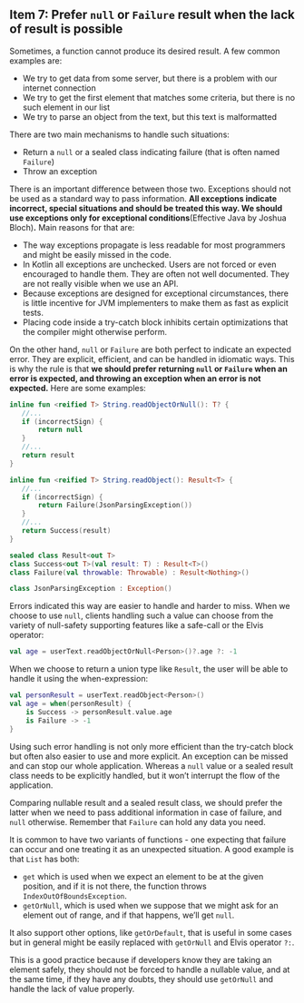 ## Item 7: Prefer `null` or `Failure` result when the lack of result is possible

Sometimes, a function cannot produce its desired result. A few common examples are:

- We try to get data from some server, but there is a problem with our internet connection
- We try to get the first element that matches some criteria, but there is no such element in our list
- We try to parse an object from the text, but this text is malformatted

There are two main mechanisms to handle such situations:

- Return a `null` or a sealed class indicating failure (that is often named `Failure`)
- Throw an exception

There is an important difference between those two. Exceptions should not be used as a standard way to pass information. **All exceptions indicate incorrect, special situations and should be treated this way. We should use exceptions only for exceptional conditions**(Effective Java by Joshua Bloch)**.** Main reasons for that are:

- The way exceptions propagate is less readable for most programmers and might be easily missed in the code.
- In Kotlin all exceptions are unchecked. Users are not forced or even encouraged to handle them. They are often not well documented. They are not really visible when we use an API. 
- Because exceptions are designed for exceptional circumstances, there is little incentive for JVM implementers to make them as fast as explicit tests.
- Placing code inside a try-catch block inhibits certain optimizations that the compiler might otherwise perform.

On the other hand, `null` or `Failure` are both perfect to indicate an expected error. They are explicit, efficient, and can be handled in idiomatic ways. This is why the rule is that **we should prefer returning `null` or `Failure` when an error is expected, and throwing an exception when an error is not expected.** Here are some examples:



``` kotlin
inline fun <reified T> String.readObjectOrNull(): T? {
   //...
   if (incorrectSign) {
       return null
   }
   //...
   return result
}

inline fun <reified T> String.readObject(): Result<T> {
   //...
   if (incorrectSign) {
       return Failure(JsonParsingException())
   }
   //...
   return Success(result)
}

sealed class Result<out T>
class Success<out T>(val result: T) : Result<T>()
class Failure(val throwable: Throwable) : Result<Nothing>()

class JsonParsingException : Exception()
```

Errors indicated this way are easier to handle and harder to miss. When we choose to use `null`, clients handling such a value can choose from the variety of null-safety supporting features like a safe-call or the Elvis operator:

``` kotlin
val age = userText.readObjectOrNull<Person>()?.age ?: -1
```

When we choose to return a union type like `Result`, the user will be able to handle it using the when-expression:

``` kotlin
val personResult = userText.readObject<Person>()
val age = when(personResult) {
    is Success -> personResult.value.age
    is Failure -> -1
}
```

Using such error handling is not only more efficient than the try-catch block but often also easier to use and more explicit. An exception can be missed and can stop our whole application. Whereas a `null` value or a sealed result class needs to be explicitly handled, but it won’t interrupt the flow of the application. 

Comparing nullable result and a sealed result class, we should prefer the latter when we need to pass additional information in case of failure, and `null` otherwise. Remember that `Failure` can hold any data you need. 

It is common to have two variants of functions - one expecting that failure can occur and one treating it as an unexpected situation. A good example is that `List` has both:

- `get` which is used when we expect an element to be at the given position, and if it is not there, the function throws `IndexOutOfBoundsException`.
- `getOrNull`, which is used when we suppose that we might ask for an element out of range, and if that happens, we’ll get `null`. 

It also support other options, like `getOrDefault`, that is useful in some cases but in general might be easily replaced with `getOrNull` and Elvis operator `?:`. 

This is a good practice because if developers know they are taking an element safely, they should not be forced to handle a nullable value, and at the same time, if they have any doubts, they should use `getOrNull` and handle the lack of value properly.